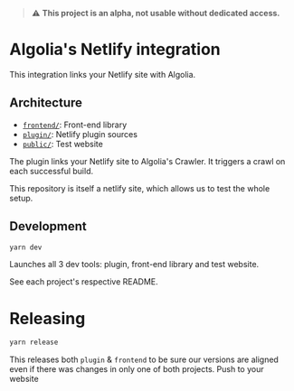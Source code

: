 > ⚠️ **This project is an alpha, not usable without dedicated access.**

# Algolia's Netlify integration

This integration links your Netlify site with Algolia.

## Architecture

- [`frontend/`](./frontend/): Front-end library
- [`plugin/`](./plugin/): Netlify plugin sources
- [`public/`](./public/): Test website

The plugin links your Netlify site to Algolia's Crawler.
It triggers a crawl on each successful build.

This repository is itself a netlify site, which allows us to test the whole setup.

## Development

```sh
yarn dev
```

Launches all 3 dev tools: plugin, front-end library and test website.

See each project's respective README.

# Releasing

```sh
yarn release
```

This releases both `plugin` & `frontend` to be sure our versions are aligned even if there was changes in only one of both projects.
Push to your website
